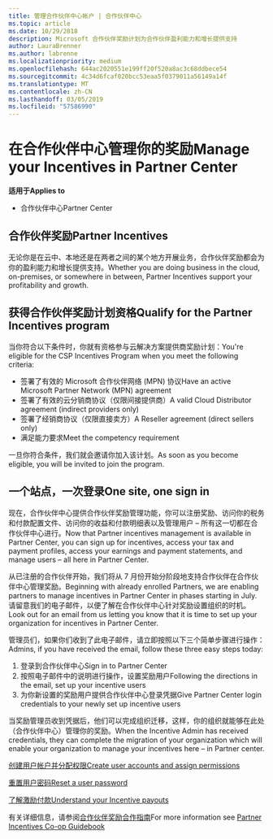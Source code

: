 ```yaml
---
title: 管理合作伙伴中心帐户 | 合作伙伴中心
ms.topic: article
ms.date: 10/29/2018
description: Microsoft 合作伙伴奖励计划为合作伙伴盈利能力和增长提供支持
author: LauraBrenner
ms.author: labrenne
ms.localizationpriority: medium
ms.openlocfilehash: 644ac2020551e199ff20f520a8ac3c68ddbece54
ms.sourcegitcommit: 4c34d6fcaf020bcc53eaa5f0379011a56149a14f
ms.translationtype: MT
ms.contentlocale: zh-CN
ms.lasthandoff: 03/05/2019
ms.locfileid: "57586990"
---
```

# <a name="manage-your-incentives-in-partner-center"></a><span data-ttu-id="ef805-103">在合作伙伴中心管理你的奖励</span><span class="sxs-lookup"><span data-stu-id="ef805-103">Manage your Incentives in Partner Center</span></span> 

<span data-ttu-id="ef805-104">**适用于**</span><span class="sxs-lookup"><span data-stu-id="ef805-104">**Applies to**</span></span>

-  <span data-ttu-id="ef805-105">合作伙伴中心</span><span class="sxs-lookup"><span data-stu-id="ef805-105">Partner Center</span></span>

## <a name="partner-incentives"></a><span data-ttu-id="ef805-106">合作伙伴奖励</span><span class="sxs-lookup"><span data-stu-id="ef805-106">Partner Incentives</span></span> 

<span data-ttu-id="ef805-107">无论你是在云中、本地还是在两者之间的某个地方开展业务，合作伙伴奖励都会为你的盈利能力和增长提供支持。</span><span class="sxs-lookup"><span data-stu-id="ef805-107">Whether you are doing business in the cloud, on-premises, or somewhere in between, Partner Incentives support your profitability and growth.</span></span>

## <a name="qualify-for-the-partner-incentives-program"></a><span data-ttu-id="ef805-108">获得合作伙伴奖励计划资格</span><span class="sxs-lookup"><span data-stu-id="ef805-108">Qualify for the Partner Incentives program</span></span>

<span data-ttu-id="ef805-109">当你符合以下条件时，你就有资格参与云解决方案提供商奖励计划：</span><span class="sxs-lookup"><span data-stu-id="ef805-109">You're eligible for the CSP Incentives Program when you meet the following criteria:</span></span>

-   <span data-ttu-id="ef805-110">签署了有效的 Microsoft 合作伙伴网络 (MPN) 协议</span><span class="sxs-lookup"><span data-stu-id="ef805-110">Have an active Microsoft Partner Network (MPN) agreement</span></span> 
-   <span data-ttu-id="ef805-111">签署了有效的云分销商协议（仅限间接提供商）</span><span class="sxs-lookup"><span data-stu-id="ef805-111">A valid Cloud Distributor agreement (indirect providers only)</span></span>
-   <span data-ttu-id="ef805-112">签署了经销商协议（仅限直接卖方）</span><span class="sxs-lookup"><span data-stu-id="ef805-112">A Reseller agreement (direct sellers only)</span></span>
-   <span data-ttu-id="ef805-113">满足能力要求</span><span class="sxs-lookup"><span data-stu-id="ef805-113">Meet the competency requirement</span></span>

<span data-ttu-id="ef805-114">一旦你符合条件，我们就会邀请你加入该计划。</span><span class="sxs-lookup"><span data-stu-id="ef805-114">As soon as you become eligible, you will be invited to join the program.</span></span>

## <a name="one-site-one-sign-in"></a><span data-ttu-id="ef805-115">一个站点，一次登录</span><span class="sxs-lookup"><span data-stu-id="ef805-115">One site, one sign in</span></span>

<span data-ttu-id="ef805-116">现在，合作伙伴中心提供合作伙伴奖励管理功能，你可以注册奖励、访问你的税务和付款配置文件、访问你的收益和付款明细表以及管理用户 – 所有这一切都在合作伙伴中心进行。</span><span class="sxs-lookup"><span data-stu-id="ef805-116">Now that Partner incentives management is available in Partner Center, you can sign up for incentives, access your tax and payment profiles, access your earnings and payment statements, and manage users – all here in Partner Center.</span></span> 

<span data-ttu-id="ef805-117">从已注册的合作伙伴开始，我们将从 7 月份开始分阶段地支持合作伙伴在合作伙伴中心管理奖励。</span><span class="sxs-lookup"><span data-stu-id="ef805-117">Beginning with already enrolled Partners, we are enabling partners to manage incentives in Partner Center in phases starting in July.</span></span> <span data-ttu-id="ef805-118">请留意我们的电子邮件，以便了解在合作伙伴中心针对奖励设置组织的时机。</span><span class="sxs-lookup"><span data-stu-id="ef805-118">Look out for an email from us letting you know that it is time to set up your organization for incentives in Partner Center.</span></span> 

<span data-ttu-id="ef805-119">管理员们，如果你们收到了此电子邮件，请立即按照以下三个简单步骤进行操作：</span><span class="sxs-lookup"><span data-stu-id="ef805-119">Admins, if you have received the email, follow these three easy steps today:</span></span>

1.  <span data-ttu-id="ef805-120">登录到合作伙伴中心</span><span class="sxs-lookup"><span data-stu-id="ef805-120">Sign in to Partner Center</span></span> 
2.  <span data-ttu-id="ef805-121">按照电子邮件中的说明进行操作，设置奖励用户</span><span class="sxs-lookup"><span data-stu-id="ef805-121">Following the directions in the email, set up your incentive users</span></span> 
3.  <span data-ttu-id="ef805-122">为你新设置的奖励用户提供合作伙伴中心登录凭据</span><span class="sxs-lookup"><span data-stu-id="ef805-122">Give Partner Center login credentials to your newly set up incentive users</span></span>

<span data-ttu-id="ef805-123">当奖励管理员收到凭据后，他们可以完成组织迁移，这样，你的组织就能够在此处（合作伙伴中心）管理你的奖励。</span><span class="sxs-lookup"><span data-stu-id="ef805-123">When the Incentive Admin has received credentials, they can complete the migration of your organization which will enable your organization to manage your incentives here – in Partner center.</span></span>


[<span data-ttu-id="ef805-124">创建用户帐户并分配权限</span><span class="sxs-lookup"><span data-stu-id="ef805-124">Create user accounts and assign permissions</span></span>](create-user-accounts-and-set-permissions.md)

[<span data-ttu-id="ef805-125">重置用户密码</span><span class="sxs-lookup"><span data-stu-id="ef805-125">Reset a user password</span></span>](reset-a-user-password.md)

[<span data-ttu-id="ef805-126">了解激励付款</span><span class="sxs-lookup"><span data-stu-id="ef805-126">Understand your Incentive payouts</span></span>](understand-incentive-payouts.md)

<span data-ttu-id="ef805-127">有关详细信息，请参阅[合作伙伴奖励合作指南](https://assets.microsoft.com/coop-guidebook.pdf)</span><span class="sxs-lookup"><span data-stu-id="ef805-127">For more information see [Partner Incentives Co-op Guidebook](https://assets.microsoft.com/coop-guidebook.pdf)</span></span>
